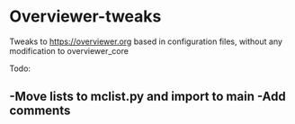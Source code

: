 # Overviewer-tweaks
Tweaks to https://overviewer.org based in configuration files, without any modification to overviewer_core

Todo:

-Move lists to mclist.py and import to main
-Add comments
-
